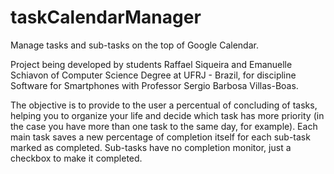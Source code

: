 # taskCalendarManager
Manage tasks and sub-tasks on the top of Google Calendar.

Project being developed by students Raffael Siqueira and Emanuelle Schiavon of Computer Science Degree at UFRJ - Brazil, for discipline Software for Smartphones with Professor Sergio Barbosa Villas-Boas.

The objective is to provide to the user a percentual of concluding of tasks, helping you to organize your life and decide which task has more priority (in the case you have more than one task to the same day, for example). Each main task saves a new percentage of completion itself for each sub-task marked as completed. Sub-tasks have no completion monitor, just a checkbox to make it completed.
